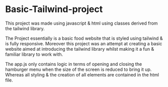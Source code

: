 # Basic-Tailwind-project

This project was made using javascript & html using classes derived from the tailwind library.

The Project essentially is a basic food website that is styled using tailwind & is fully responsive. 
Moreover this project was an attempt at creating a basic website aimed at introducing the tailwind library whilst making it a fun & familiar library to work with.   

The app.js only contains logic in terms of opening and closing the hamburger menu when the size of the screen is reduced to bring it up.
Whereas all styling & the creation of all elements are contained in the html file.
